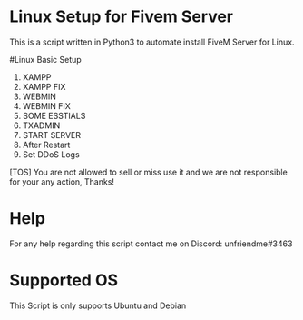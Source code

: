 # Linux Setup for Fivem Server

This is a script written in Python3 to automate install FiveM Server for Linux.


#Linux Basic Setup  
1) XAMPP
2) XAMPP FIX 
3) WEBMIN
4) WEBMIN FIX
5) SOME ESSTIALS 
6) TXADMIN     
7) START SERVER  
8) After Restart
9) Set DDoS Logs
                     

[TOS] You are not allowed to sell or miss use it and we are not responsible for your any action, Thanks!

# Help
For any help regarding this script contact me on Discord: unfriendme#3463

# Supported OS
This Script is only supports Ubuntu and Debian

